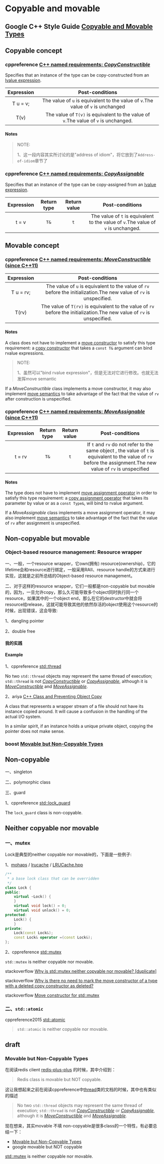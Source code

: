 # Copyable and movable

## Google C++ Style Guide [Copyable and Movable Types](https://google.github.io/styleguide/cppguide.html#Copyable_Movable_Types)





## Copyable concept



### cppreference [C++ named requirements: *CopyConstructible*](https://en.cppreference.com/w/cpp/named_req/CopyConstructible)

Specifies that an instance of the type can be copy-constructed from an [lvalue expression](https://en.cppreference.com/w/cpp/language/value_category).

| Expression |                       Post-conditions                        |
| :--------: | :----------------------------------------------------------: |
|  T u = v;  | The value of `u` is equivalent to the value of `v`.The value of `v` is unchanged |
|    T(v)    | The value of `T(v)` is equivalent to the value of `v`.The value of `v` is unchanged. |

#### Notes

> NOTE: 
>
> 1、这一段内容其实所讨论的是"address of idiom"，将它放到了`Address-of-idiom`章节了

### cppreference [C++ named requirements: *CopyAssignable*](https://en.cppreference.com/w/cpp/named_req/CopyAssignable)

Specifies that an instance of the type can be copy-assigned from an [lvalue expression](https://en.cppreference.com/w/cpp/language/value_category).

| Expression | Return type | Return value |                       Post-conditions                        |
| :--------: | :---------: | :----------: | :----------------------------------------------------------: |
|   t = v    |    `T&`     |     `t`      | The value of `t` is equivalent to the value of `v`.The value of `v` is unchanged. |



## Movable concept



### cppreference [C++ named requirements: *MoveConstructible* (since C++11)](https://en.cppreference.com/w/cpp/named_req/MoveConstructible)

| Expression |                       Post-conditions                        |
| :--------: | :----------------------------------------------------------: |
| T u = rv;  | The value of `u` is equivalent to the value of `rv` before the initialization.The new value of `rv` is unspecified. |
|   T(rv)    | The value of `T(rv)` is equivalent to the value of `rv` before the initialization.The new value of `rv` is unspecified. |

#### Notes

A class does not have to implement a [move constructor](https://en.cppreference.com/w/cpp/language/move_constructor) to satisfy this type requirement: a [copy constructor](https://en.cppreference.com/w/cpp/language/copy_constructor) that takes a `const T&` argument can bind rvalue expressions.

> NOTE: 
>
> 1、虽然可以"bind rvalue expression"，但是无法对它进行修改。也就无法发挥move semantic

If a *MoveConstructible* class implements a move constructor, it may also implement [move semantics](https://en.cppreference.com/w/cpp/utility/move) to take advantage of the fact that the value of `rv` after construction is unspecified.





### cppreference [C++ named requirements: *MoveAssignable* (since C++11)](https://en.cppreference.com/w/cpp/named_req/MoveAssignable)

| Expression | Return type | Return value |                       Post-conditions                        |
| :--------: | :---------: | :----------: | :----------------------------------------------------------: |
|   t = rv   |    `T&`     |     `t`      | If `t` and `rv` do not refer to the same object , the value of `t` is equivalent to the value of `rv` before the assignment.The new value of `rv` is unspecified |

#### Notes

The type does not have to implement [move assignment operator](https://en.cppreference.com/w/cpp/language/move_operator) in order to satisfy this type requirement: a [copy assignment operator](https://en.cppreference.com/w/cpp/language/as_operator) that takes its parameter by value or as a `const Type&`, will bind to rvalue argument.

If a *MoveAssignable* class implements a move assignment operator, it may also implement [move semantics](https://en.cppreference.com/w/cpp/utility/move) to take advantage of the fact that the value of `rv` after assignment is unspecified.



## Non-copyable but movable

### Object-based resource management: Resource wrapper

一、一般，一个resource wrapper，它own(拥有) resource(ownership)，它的lifetime会和resource进行绑定，一般采用RAII、resource handle的方式来进行实现，这就是之前所总结的Object-based resource management。

二、对于这样的resource wrapper，它们一般都是non-copyable but movable的，因为，一旦允许copy，那么久可能导致多个object同时执行同一个resource，如果其中的一个object end，那么在它的destructor中就会将resource给release，这就可能导致其他的依然存活的object使用这个resource的时候，出现错误，这会导致:

1、dangling pointer

2、double free

#### 我的实践



#### Example

1、cppreference [std::thread](https://en.cppreference.com/w/cpp/thread/thread)

No two `std::thread` objects may represent the same thread of execution; `std::thread` is not [*CopyConstructible*](https://en.cppreference.com/w/cpp/named_req/CopyConstructible) or [*CopyAssignable*](https://en.cppreference.com/w/cpp/named_req/CopyAssignable), although it is [*MoveConstructible*](https://en.cppreference.com/w/cpp/named_req/MoveConstructible) and [*MoveAssignable*](https://en.cppreference.com/w/cpp/named_req/MoveAssignable).



2、ariya [C++ Class and Preventing Object Copy](https://ariya.io/2015/01/c-class-and-preventing-object-copy) 

A class that represents a wrapper stream of a file should not have its instance copied around. It will cause a confusion in the handling of the actual I/O system. 

In a similar spirit, if an instance holds a unique private object, copying the pointer does not make sense. 

### boost [Movable but Non-Copyable Types](http://cs.swan.ac.uk/~csoliver/ok-sat-library/internet_html/doc/doc/Boost/1_53_0/doc/html/move/movable_only_classes.html)



## Non-copyable

一、singleton

二、polymorphic class

三、guard

1、cppreference [std::lock_guard](https://en.cppreference.com/w/cpp/thread/lock_guard)

The `lock_guard` class is non-copyable.

## Neither copyable nor movable

### 一、mutex

Lock是典型的neither copyable nor movable的，下面是一些例子: 

1、[mohaps](https://github.com/mohaps) / [lrucache](https://github.com/mohaps/lrucache) / [LRUCache.hpp](https://github.com/mohaps/lrucache/blob/master/LRUCache.hpp)

```C++
/**
 * a base lock class that can be overridden
 */
class Lock {
public:
	virtual ~Lock() {
	}
	virtual void lock() = 0;
	virtual void unlock() = 0;
protected:
	Lock() {
	}
private:
	Lock(const Lock&);
	const Lock& operator =(const Lock&);
};
```



2、cppreference [std::mutex](https://en.cppreference.com/w/cpp/thread/mutex)

`std::mutex` is neither copyable nor movable.

stackoverflow [Why is std::mutex neither copyable nor movable? [duplicate]](https://stackoverflow.com/questions/62369119/why-is-stdmutex-neither-copyable-nor-movable)

stackoverflow [Why is there no need to mark the move constructor of a type with a deleted copy constructor as deleted?](https://stackoverflow.com/questions/62370747/why-is-there-no-need-to-mark-the-move-constructor-of-a-type-with-a-deleted-copy)

stackoverflow [Move constructor for std::mutex](https://stackoverflow.com/questions/7557179/move-constructor-for-stdmutex)

### 二、`std::atomic`

cppreference2015 [std::atomic](https://doc.bccnsoft.com/docs/cppreference2015/en/cpp/atomic/atomic.html)

> `std::atomic` is neither copyable nor movable.



## draft




### Movable but Non-Copyable Types

在阅读redis client [redis-plus-plus](https://github.com/sewenew/redis-plus-plus#connection) 的时候，其中介绍到：

> Redis class is movable but NOT copyable.

这让我想起来之前在阅读cppreference中[thread](https://en.cppreference.com/w/cpp/thread/thread)类的文档的时候，其中也有类似的描述

> No two `std::thread` objects may represent the same thread of execution; `std::thread` is not [*CopyConstructible*](https://en.cppreference.com/w/cpp/named_req/CopyConstructible) or [*CopyAssignable*](https://en.cppreference.com/w/cpp/named_req/CopyAssignable), although it is [*MoveConstructible*](https://en.cppreference.com/w/cpp/named_req/MoveConstructible) and [*MoveAssignable*](https://en.cppreference.com/w/cpp/named_req/MoveAssignable).



现在想来，其实movable 不填 non-copyable是很多class的一个特性，有必要总结一下：

- [Movable but Non-Copyable Types](http://cs.swan.ac.uk/~csoliver/ok-sat-library/internet_html/doc/doc/Boost/1_53_0/doc/html/move/movable_only_classes.html)
- google movable but NOT copyable

[std::mutex](https://en.cppreference.com/w/cpp/thread/mutex) is neither copyable nor movable.

